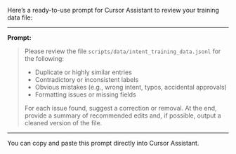 Here’s a ready-to-use prompt for Cursor Assistant to review your training data file:

---

**Prompt:**

> Please review the file `scripts/data/intent_training_data.jsonl` for the following:
> - Duplicate or highly similar entries
> - Contradictory or inconsistent labels
> - Obvious mistakes (e.g., wrong intent, typos, accidental approvals)
> - Formatting issues or missing fields
>
> For each issue found, suggest a correction or removal. At the end, provide a summary of recommended edits and, if possible, output a cleaned version of the file.

---

You can copy and paste this prompt directly into Cursor Assistant.
